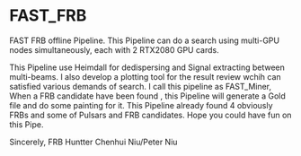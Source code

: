 # FAST_FRB
FAST FRB offline Pipeline. This Pipeline can do a search using multi-GPU nodes simultaneously, each with 2 RTX2080 GPU cards. 

This Pipeline use Heimdall for dedispersing and Signal extracting between multi-beams. I also develop a plotting tool for the result review wchih can satisfied various demands of search.
I call this pipeline as FAST_Miner, When a FRB candidate have been found , this Pipeline will generate a Gold file and do some painting for it. This Pipeline already found 4 obviously FRBs and some of Pulsars and FRB candidates. Hope you could have fun on this Pipe.

Sincerely,
FRB Huntter
Chenhui Niu/Peter Niu

